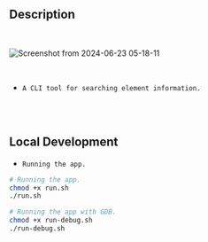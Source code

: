 ## Description

<br />

![Screenshot from 2024-06-23 05-18-11](https://github.com/kentlouisetonino/elementexplorer/assets/69438999/9248bcdb-22f9-4da6-983c-4ef526625a1d)


<br />

- `A CLI tool for searching element information.`

<br />
<br />



## Local Development

- `Running the app.`

```sh
# Running the app.
chmod +x run.sh
./run.sh

# Running the app with GDB.
chmod +x run-debug.sh
./run-debug.sh
```
